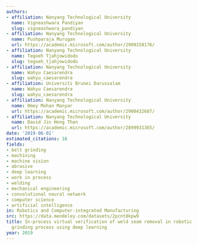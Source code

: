 ```yaml
---
authors:
- affiliation: Nanyang Technological University
  name: Vigneashwara Pandiyan
  slug: vigneashwara_pandiyan
- affiliation: Nanyang Technological University
  name: Pushparaja Murugan
  url: https://academic.microsoft.com/author/2909158176/
- affiliation: Nanyang Technological University
  name: Tegoeh Tjahjowidodo
  slug: tegoeh_tjahjowidodo
- affiliation: Nanyang Technological University
  name: Wahyu Caesarendra
  slug: wahyu_caesarendra
- affiliation: Universiti Brunei Darussalam
  name: Wahyu Caesarendra
  slug: wahyu_caesarendra
- affiliation: Nanyang Technological University
  name: Omey Mohan Manyar
  url: https://academic.microsoft.com/author/2900432687/
- affiliation: Nanyang Technological University
  name: David Jin Hong Then
  url: https://academic.microsoft.com/author/2899931365/
date: '2019-06-01'
estimated_citations: 18
fields:
- belt grinding
- machining
- machine vision
- abrasive
- deep learning
- work in process
- welding
- mechanical engineering
- convolutional neural network
- computer science
- artificial intelligence
in: Robotics and Computer-integrated Manufacturing
src: https://data.mendeley.com/datasets/2pcnt8kpw9
title: In-process virtual verification of weld seam removal in robotic abrasive belt
  grinding process using deep learning
year: 2019
---
```

